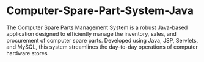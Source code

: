 # Computer-Spare-Part-System-Java
The Computer Spare Parts Management System is a robust Java-based application designed to efficiently manage the inventory, sales, and procurement of computer spare parts. Developed using Java, JSP, Servlets, and MySQL, this system streamlines the day-to-day operations of computer hardware stores 
